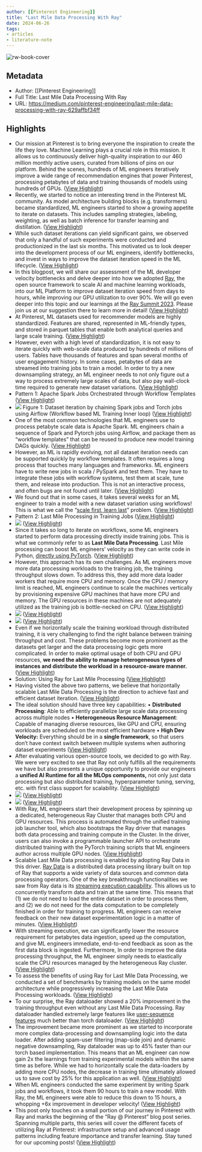 ```yaml
---
author: [[Pinterest Engineering]]
title: "Last Mile Data Processing With Ray"
date: 2024-06-26
tags: 
- articles
- literature-note
---
```

![rw-book-cover](https://miro.medium.com/v2/resize:fit:1200/1*A0WPSyaHovk3DFYUzFV3bA.jpeg)

## Metadata
- Author: [[Pinterest Engineering]]
- Full Title: Last Mile Data Processing With Ray
- URL: https://medium.com/pinterest-engineering/last-mile-data-processing-with-ray-629affbf34ff

## Highlights
- Our mission at Pinterest is to bring everyone the inspiration to create the life they love. Machine Learning plays a crucial role in this mission. It allows us to continuously deliver high-quality inspiration to our 460 million monthly active users, curated from billions of pins on our platform. Behind the scenes, hundreds of ML engineers iteratively improve a wide range of recommendation engines that power Pinterest, processing petabytes of data and training thousands of models using hundreds of GPUs. ([View Highlight](https://read.readwise.io/read/01j18gmge58t0s5cfw5a96vc0g))
- Recently, we started to notice an interesting trend in the Pinterest ML community. As model architecture building blocks (e.g. transformers) became standardized, ML engineers started to show a growing appetite to iterate on datasets. This includes sampling strategies, labeling, weighting, as well as batch inference for transfer learning and distillation. ([View Highlight](https://read.readwise.io/read/01j18gmwtcssef9e5q9w1v94ed))
- While such dataset iterations can yield significant gains, we observed that only a handful of such experiments were conducted and productionized in the last six months. This motivated us to look deeper into the development process of our ML engineers, identify bottlenecks, and invest in ways to improve the dataset iteration speed in the ML lifecycle. ([View Highlight](https://read.readwise.io/read/01j18gnarw9px0c6y6ehvrfx5x))
- In this blogpost, we will share our assessment of the ML developer velocity bottlenecks and delve deeper into how we adopted [Ray](https://www.ray.io/), the open source framework to scale AI and machine learning workloads, into our ML Platform to improve dataset iteration speed from days to hours, while improving our GPU utilization to over 90%. We will go even deeper into this topic and our learnings at the [Ray Summit 2023](https://raysummit.anyscale.com/). Please join us at our suggestion there to learn more in detail! ([View Highlight](https://read.readwise.io/read/01j18gnjg4kap59m5kbhc4aafa))
- At Pinterest, ML datasets used for recommender models are highly standardized. Features are shared, represented in ML-friendly types, and stored in parquet tables that enable both analytical queries and large scale training. ([View Highlight](https://read.readwise.io/read/01j18gnx0zyjz444t08gdb923q))
- However, even with a high level of standardization, it is not easy to iterate quickly with web-scale data produced by hundreds of millions of users. Tables have thousands of features and span several months of user engagement history. In some cases, petabytes of data are streamed into training jobs to train a model. In order to try a new downsampling strategy, an ML engineer needs to not only figure out a way to process extremely large scales of data, but also pay wall-clock time required to generate new dataset variations. ([View Highlight](https://read.readwise.io/read/01j18gq712czsbbz4g6x9q88d1))
- Pattern 1: Apache Spark Jobs Orchestrated through Workflow Templates ([View Highlight](https://read.readwise.io/read/01j18gswkmdjdq8bkn6z6n0p1d))
- ![](https://miro.medium.com/v2/resize:fit:700/1*b79_XHFf1JZdruvKuYhG0Q.png)
  Figure 1: Dataset iteration by chaining Spark jobs and Torch jobs using Airflow (Workflow based ML Training Inner loop) ([View Highlight](https://read.readwise.io/read/01j18gr6c0887a5d79tjn8nedg))
- One of the most common technologies that ML engineers use to process petabyte scale data is Apache Spark. ML engineers chain a sequence of Spark and Pytorch jobs using Airflow, and package them as “workflow templates” that can be reused to produce new model training DAGs quickly. ([View Highlight](https://read.readwise.io/read/01j18grg5tkmtn39817krw9pr1))
- However, as ML is rapidly evolving, not all dataset iteration needs can be supported quickly by workflow templates. It often requires a long process that touches many languages and frameworks. ML engineers have to write new jobs in scala / PySpark and test them. They have to integrate these jobs with workflow systems, test them at scale, tune them, and release into production. This is not an interactive process, and often bugs are not found until later. ([View Highlight](https://read.readwise.io/read/01j18gs2v524wnth5zt2rb6zd8))
- We found out that in some cases, it takes several weeks for an ML engineer to train a model with a new dataset variation using workflows! This is what we call the “[scale first, learn last](https://youtu.be/RY02VBJBIm0?si=BiEYD5TuFpue0dfj&t=5107)” problem. ([View Highlight](https://read.readwise.io/read/01j18gsc929zpzg6ryt1jhtpsj))
- Pattern 2: Last Mile Processing in Training Jobs ([View Highlight](https://read.readwise.io/read/01j18gt7aprg117q2nw2bbympw))
- ![](https://miro.medium.com/v2/resize:fit:700/0*6qfdDeXjAo1V2ZfI) ([View Highlight](https://read.readwise.io/read/01j18gta8qc0x7v0szphntna38))
- Since it takes so long to iterate on workflows, some ML engineers started to perform data processing directly inside training jobs. This is what we commonly refer to as **Last Mile Data Processing**. Last Mile processing can boost ML engineers’ velocity as they can write code in Python, [directly using PyTorch](https://medium.com/@Pinterest_Engineering/e2b30b2f6768). ([View Highlight](https://read.readwise.io/read/01j18gtp9dnc5ymsd90h169nxa))
- However, this approach has its own challenges. As ML engineers move more data processing workloads to the training job, the training throughput slows down. To address this, they add more data loader workers that require more CPU and memory. Once the CPU / memory limit is reached, ML engineers continue to scale the machines vertically by provisioning expensive GPU machines that have more CPU and memory. The GPU resources in these machines are not adequately utilized as the training job is bottle-necked on CPU. ([View Highlight](https://read.readwise.io/read/01j18gv62vx742xf5fja5krbqm))
- ![](https://miro.medium.com/v2/resize:fit:700/1*bFq9TMJRCC87nzgbC0aScg.png) ([View Highlight](https://read.readwise.io/read/01j18gvmvcdv4nrwyafn4z06xc))
- ![](https://miro.medium.com/v2/resize:fit:700/1*bFq9TMJRCC87nzgbC0aScg.png) ([View Highlight](https://read.readwise.io/read/01j18gvmxdp3nb01d94stk1zsy))
- Even if we horizontally scale the training workload through distributed training, it is very challenging to find the right balance between training throughput and cost. These problems become more prominent as the datasets get larger and the data processing logic gets more complicated. In order to make optimal usage of both CPU and GPU resources, **we need the ability to manage heterogeneous types of instances and distribute the workload in a resource-aware manner.** ([View Highlight](https://read.readwise.io/read/01j18gvtfmcr47y1mwrwm1gtka))
- Solution: Using Ray for Last Mile Processing ([View Highlight](https://read.readwise.io/read/01j18gw189gehr95hz14s9neh4))
- Having visited the above two patterns, we believe that horizontally scalable Last Mile Data Processing is the direction to achieve fast and efficient dataset iteration. ([View Highlight](https://read.readwise.io/read/01j18gw8fq9myw4bwhwqzky1pe))
- The ideal solution should have three key capabilities:
  • **Distributed Processing**: Able to efficiently parallelize large scale data processing across multiple nodes
  • **Heterogeneous Resource Management**: Capable of managing diverse resources, like GPU and CPU, ensuring workloads are scheduled on the most efficient hardware
  • **High Dev Velocity:** Everything should be in a **single framework**, so that users don’t have context switch between multiple systems when authoring dataset experiments ([View Highlight](https://read.readwise.io/read/01j18gwg5yr75q4mabdxk2ee1w))
- After evaluating various open-source tools, we decided to go with Ray. We were very excited to see that Ray not only fulfills all the requirements we have but also presents a unique opportunity to provide our engineers a **unified AI Runtime for all the MLOps components,** not only just data processing but also distributed training, hyperparameter tuning, serving, etc. with first class support for scalability. ([View Highlight](https://read.readwise.io/read/01j18gwsh7f0p718pnm73hpnd8))
- ![](https://miro.medium.com/v2/resize:fit:700/1*zQJ43X426AO1a0SfUpuZyQ.png) ([View Highlight](https://read.readwise.io/read/01j18gwvqtqz81t39rq8a748tz))
- ![](https://miro.medium.com/v2/resize:fit:700/0*0C-D164hflaxUsF8) ([View Highlight](https://read.readwise.io/read/01j18gxa012cd7sf5k5akpdj1z))
- With Ray, ML engineers start their development process by spinning up a dedicated, heterogeneous Ray Cluster that manages both CPU and GPU resources. This process is automated through the unified training job launcher tool, which also bootstraps the Ray driver that manages both data processing and training compute in the Cluster. In the driver, users can also invoke a programmable launcher API to orchestrate distributed training with the PyTorch training scripts that ML engineers author across multiple GPU nodes. ([View Highlight](https://read.readwise.io/read/01j18gxfaqy08wmc3y22rqqys9))
- Scalable Last Mile Data processing is enabled by adopting Ray Data in this driver. [Ray Data](https://docs.ray.io/en/latest/data/data.html) is a distributed data processing library built on top of Ray that supports a wide variety of data sources and common data processing operators. One of the key breakthrough functionalities we saw from Ray data is its [streaming execution capability](https://www.anyscale.com/blog/streaming-distributed-execution-across-cpus-and-gpus). This allows us to concurrently transform data and train at the same time. This means that (1) we do not need to load the entire dataset in order to process them, and (2) we do not need for the data computation to be completely finished in order for training to progress. ML engineers can receive feedback on their new dataset experimentation logic in a matter of minutes. ([View Highlight](https://read.readwise.io/read/01j18gygm6yx3b4wyb8v275k1m))
- With streaming execution, we can significantly lower the resource requirement for petabytes data ingestion, speed up the computation, and give ML engineers immediate, end-to-end feedback as soon as the first data block is ingested. Furthermore, In order to improve the data processing throughput, the ML engineer simply needs to elastically scale the CPU resources managed by the heterogeneous Ray cluster. ([View Highlight](https://read.readwise.io/read/01j18gz0fyg5hgm16z9yb0f8t0))
- To assess the benefits of using Ray for Last Mile Data Processing, we conducted a set of benchmarks by training models on the same model architecture while progressively increasing the Last Mile Data Processing workloads. ([View Highlight](https://read.readwise.io/read/01j18h04b67w4m9v8rsfxddjzn))
- To our surprise, the Ray dataloader showed a 20% improvement in the training throughput even without any Last Mile Data Processing. Ray dataloader handled extremely large features like [user-sequence features](https://medium.com/pinterest-engineering/how-pinterest-leverages-realtime-user-actions-in-recommendation-to-boost-homefeed-engagement-volume-165ae2e8cde8) much better than torch dataloader. ([View Highlight](https://read.readwise.io/read/01j18h09dfj8k02vmx6fywvh53))
- The improvement became more prominent as we started to incorporate more complex data-processing and downsampling logic into the data loader. After adding spam-user filtering (map-side join) and dynamic negative downsampling, Ray dataloader was up to 45% faster than our torch based implementation. This means that an ML engineer can now gain 2x the learnings from training experimental models within the same time as before. While we had to horizontally scale the data-loaders by adding more CPU nodes, the decrease in training time ultimately allowed us to save cost by 25% for this application as well. ([View Highlight](https://read.readwise.io/read/01j18h1cbv55gtq74mgeexk7ra))
- When ML engineers conducted the same experiment by writing Spark jobs and workflows, it took them 90 hours to train a new model. With Ray, the ML engineers were able to reduce this down to 15 hours, a whopping +6x improvement in developer velocity! ([View Highlight](https://read.readwise.io/read/01j18h20b0fq6kz1qzm85vsdyd))
- This post only touches on a small portion of our journey in Pinterest with Ray and marks the beginning of the “Ray @ Pinterest” blog post series. Spanning multiple parts, this series will cover the different facets of utilizing Ray at Pinterest: infrastructure setup and advanced usage patterns including feature importance and transfer learning. Stay tuned for our upcoming posts! ([View Highlight](https://read.readwise.io/read/01j18h2e393j99x1e9136gq1nw))
